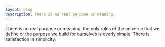 ```yaml
---
layout: blog
description: There is no real purpose or meaning.
---
```



There is no real purpose or meaning, the only rules of the universe that we define or the purpose we build for ourselves is overly simple. There is satisfaction in simplicity.
